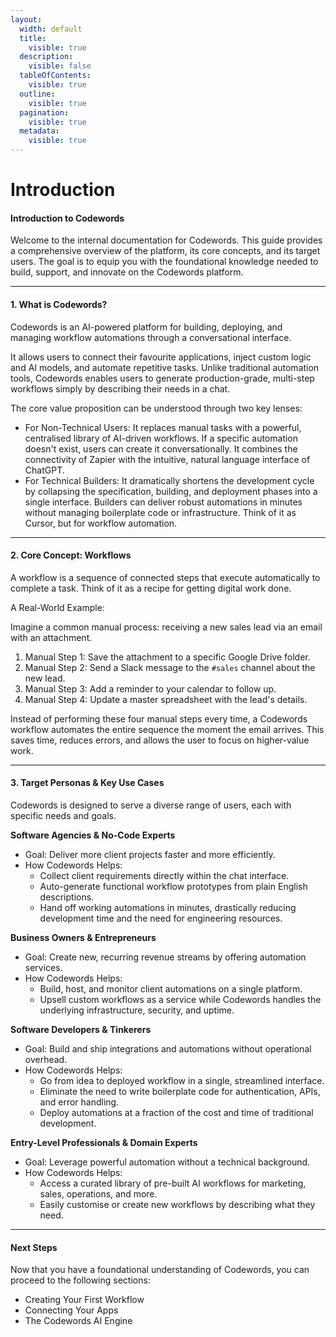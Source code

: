 ```yaml
---
layout:
  width: default
  title:
    visible: true
  description:
    visible: false
  tableOfContents:
    visible: true
  outline:
    visible: true
  pagination:
    visible: true
  metadata:
    visible: true
---
```


# Introduction

#### Introduction to Codewords

Welcome to the internal documentation for Codewords. This guide provides a comprehensive overview of the platform, its core concepts, and its target users. The goal is to equip you with the foundational knowledge needed to build, support, and innovate on the Codewords platform.

***

#### 1. What is Codewords?

Codewords is an AI-powered platform for building, deploying, and managing workflow automations through a conversational interface.

It allows users to connect their favourite applications, inject custom logic and AI models, and automate repetitive tasks. Unlike traditional automation tools, Codewords enables users to generate production-grade, multi-step workflows simply by describing their needs in a chat.

The core value proposition can be understood through two key lenses:

* For Non-Technical Users: It replaces manual tasks with a powerful, centralised library of AI-driven workflows. If a specific automation doesn't exist, users can create it conversationally. It combines the connectivity of Zapier with the intuitive, natural language interface of ChatGPT.
* For Technical Builders: It dramatically shortens the development cycle by collapsing the specification, building, and deployment phases into a single interface. Builders can deliver robust automations in minutes without managing boilerplate code or infrastructure. Think of it as Cursor, but for workflow automation.

***

#### 2. Core Concept: Workflows

A workflow is a sequence of connected steps that execute automatically to complete a task. Think of it as a recipe for getting digital work done.

A Real-World Example:

Imagine a common manual process: receiving a new sales lead via an email with an attachment.

1. Manual Step 1: Save the attachment to a specific Google Drive folder.
2. Manual Step 2: Send a Slack message to the `#sales` channel about the new lead.
3. Manual Step 3: Add a reminder to your calendar to follow up.
4. Manual Step 4: Update a master spreadsheet with the lead's details.

Instead of performing these four manual steps every time, a Codewords workflow automates the entire sequence the moment the email arrives. This saves time, reduces errors, and allows the user to focus on higher-value work.

***

#### 3. Target Personas & Key Use Cases

Codewords is designed to serve a diverse range of users, each with specific needs and goals.

**Software Agencies & No-Code Experts**

* Goal: Deliver more client projects faster and more efficiently.
* How Codewords Helps:
  * Collect client requirements directly within the chat interface.
  * Auto-generate functional workflow prototypes from plain English descriptions.
  * Hand off working automations in minutes, drastically reducing development time and the need for engineering resources.

**Business Owners & Entrepreneurs**

* Goal: Create new, recurring revenue streams by offering automation services.
* How Codewords Helps:
  * Build, host, and monitor client automations on a single platform.
  * Upsell custom workflows as a service while Codewords handles the underlying infrastructure, security, and uptime.

**Software Developers & Tinkerers**

* Goal: Build and ship integrations and automations without operational overhead.
* How Codewords Helps:
  * Go from idea to deployed workflow in a single, streamlined interface.
  * Eliminate the need to write boilerplate code for authentication, APIs, and error handling.
  * Deploy automations at a fraction of the cost and time of traditional development.

**Entry-Level Professionals & Domain Experts**

* Goal: Leverage powerful automation without a technical background.
* How Codewords Helps:
  * Access a curated library of pre-built AI workflows for marketing, sales, operations, and more.
  * Easily customise or create new workflows by describing what they need.

***

#### Next Steps

Now that you have a foundational understanding of Codewords, you can proceed to the following sections:

* Creating Your First Workflow
* Connecting Your Apps
* The Codewords AI Engine
